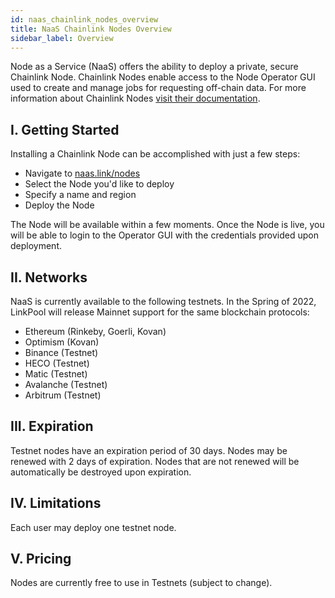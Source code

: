 ```yaml
---
id: naas_chainlink_nodes_overview
title: NaaS Chainlink Nodes Overview
sidebar_label: Overview
---
```


Node as a Service (NaaS) offers the ability to deploy a private, secure Chainlink Node. Chainlink Nodes enable access to the Node Operator GUI used to create and manage jobs for requesting off-chain data. For more information about Chainlink Nodes [visit their documentation](https://docs.chain.link/docs/running-a-chainlink-node/).

## I. Getting Started

Installing a Chainlink Node can be accomplished with just a few steps:

- Navigate to [naas.link/nodes](https://naas.link/nodes)
- Select the Node you'd like to deploy 
- Specify a name and region
- Deploy the Node

The Node will be available within a few moments. Once the Node is live, you will be able to login to the Operator GUI with the credentials provided upon deployment. 

## II. Networks

NaaS is currently available to the following testnets. In the Spring of 2022, LinkPool will release Mainnet support for the same blockchain protocols:

- Ethereum (Rinkeby, Goerli, Kovan)
- Optimism (Kovan)
- Binance (Testnet)
- HECO (Testnet)
- Matic (Testnet)
- Avalanche (Testnet)
- Arbitrum (Testnet)

## III. Expiration

Testnet nodes have an expiration period of 30 days. Nodes may be renewed with 2 days of expiration. Nodes that are not renewed will be automatically be destroyed upon expiration.

## IV. Limitations

Each user may deploy one testnet node.

## V. Pricing

Nodes are currently free to use in Testnets (subject to change).

